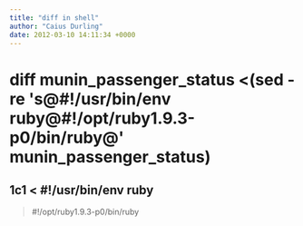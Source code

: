```yaml
---
title: "diff in shell"
author: "Caius Durling"
date: 2012-03-10 14:11:34 +0000
---
```


# diff munin_passenger_status <(sed -re 's@#!/usr/bin/env ruby@#!/opt/ruby1.9.3-p0/bin/ruby@' munin_passenger_status)
1c1
< #!/usr/bin/env ruby
---
> #!/opt/ruby1.9.3-p0/bin/ruby

